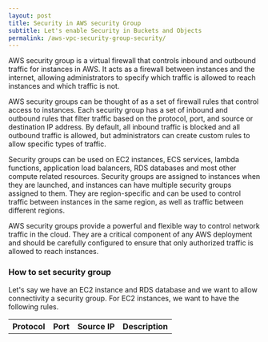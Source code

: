 ```yaml
---
layout: post
title: Security in AWS security Group
subtitle: Let's enable Security in Buckets and Objects
permalink: /aws-vpc-security-group-security/
---
```


AWS security group is a virtual firewall that controls inbound and outbound traffic for instances in AWS. It acts as a firewall between instances and the internet, allowing administrators to specify which traffic is allowed to reach instances and which traffic is not.

AWS security groups can be thought of as a set of firewall rules that control access to instances. Each security group has a set of inbound and outbound rules that filter traffic based on the protocol, port, and source or destination IP address. By default, all inbound traffic is blocked and all outbound traffic is allowed, but administrators can create custom rules to allow specific types of traffic.

Security groups can be used on EC2 instances, ECS services, lambda functions, application load balancers, RDS databases and most other compute related resources. Security groups are assigned to instances when they are launched, and instances can have multiple security groups assigned to them. They are region-specific and can be used to control traffic between instances in the same region, as well as traffic between different regions.

AWS security groups provide a powerful and flexible way to control network traffic in the cloud. They are a critical component of any AWS deployment and should be carefully configured to ensure that only authorized traffic is allowed to reach instances.

### How to set security group 
Let's say we have an EC2 instance and RDS database and we want to allow connectivity a security group. For EC2 instances, we want to have the following rules.

<div>
<table>
<tr><th>Protocol</th><th>Port</th><th>Source IP</th><th>Description</th>

</table>
</div>

